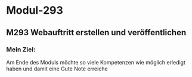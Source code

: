 # Modul-293
## M293 Webauftritt erstellen und veröffentlichen
### Mein Ziel:
Am Ende des Moduls möchte so viele Kompetenzen wie möglich erledigt haben und damit eine Gute Note erreiche
